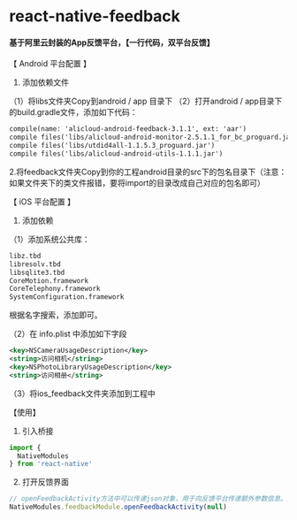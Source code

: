 # react-native-feedback

#### 基于阿里云封装的App反馈平台，【一行代码，双平台反馈】


【 Android 平台配置 】

1. 添加依赖文件

（1）将libs文件夹Copy到android / app 目录下
（2）打开android / app目录下的build.gradle文件，添加如下代码：

```xml
compile(name: 'alicloud-android-feedback-3.1.1', ext: 'aar')  
compile files('libs/alicloud-android-monitor-2.5.1.1_for_bc_proguard.jar')  
compile files('libs/utdid4all-1.1.5.3_proguard.jar')  
compile files('libs/alicloud-android-utils-1.1.1.jar') 
```

2.将feedback文件夹Copy到你的工程android目录的src下的包名目录下（注意：如果文件夹下的类文件报错，要将import的目录改成自己对应的包名即可）


【 iOS 平台配置 】

1. 添加依赖

（1）添加系统公共库：
```xml
libz.tbd  
libresolv.tbd  
libsqlite3.tbd  
CoreMotion.framework  
CoreTelephony.framework  
SystemConfiguration.framework  
```
根据名字搜索，添加即可。

（2）在 info.plist 中添加如下字段
```xml
<key>NSCameraUsageDescription</key>  
<string>访问相机</string>  
<key>NSPhotoLibraryUsageDescription</key>  
<string>访问相册</string>  
```
（3）将ios_feedback文件夹添加到工程中


【使用】

1. 引入桥接
```javascript
import {  
  NativeModules  
} from 'react-native'  
```

2. 打开反馈界面
```javascript
// openFeedbackActivity方法中可以传递json对象，用于向反馈平台传递额外参数信息。没有，传null即可。
NativeModules.feedbackModule.openFeedbackActivity(null) 

```
